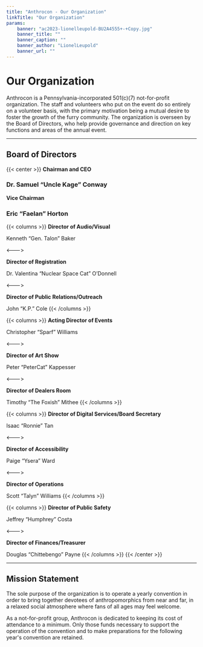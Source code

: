 ```yaml
---
title: "Anthrocon - Our Organization"
linkTitle: "Our Organization"
params:
    banner: "ac2023-lionelleupold-BU2A4555+-+Copy.jpg"
    banner_title: ""
    banner_caption: ""
    banner_author: "LionelLeupold"
    banner_url: ""
---
```


# Our Organization

Anthrocon is a Pennsylvania-incorporated 501(c)(7) not-for-profit organization. The staff and volunteers who put on the event do so entirely on a volunteer basis, with the primary motivation being a mutual desire to foster the growth of the furry community. The organization is overseen by the Board of Directors, who help provide governance and direction on key functions and areas of the annual event.

***

## Board of Directors

{{< center >}}
**Chairman and CEO**

### Dr. Samuel “Uncle Kage” Conway

**Vice Chairman**

### Eric “Faelan” Horton

{{< columns >}}
**Director of Audio/Visual**

Kenneth “Gen. Talon” Baker

<--->

**Director of Registration**

Dr. Valentina “Nuclear Space Cat” O’Donnell

<--->

**Director of Public Relations/Outreach**

John “K.P.” Cole
{{< /columns >}}

{{< columns >}}
**Acting Director of Events**

Christopher “Sparf” Williams

<--->

**Director of Art Show**

Peter “PeterCat” Kappesser

<--->

**Director of Dealers Room**

Timothy “The Foxish” Mithee
{{< /columns >}}

{{< columns >}}
**Director of Digital Services/Board Secretary**

Isaac “Ronnie” Tan

<--->

**Director of Accessibility**

Paige “Ysera” Ward

<--->

**Director of Operations**

Scott “Talyn” Williams
{{< /columns >}}

{{< columns >}}
**Director of Public Safety**

Jeffrey “Humphrey” Costa

<--->

**Director of Finances/Treasurer**

Douglas “Chittebengo” Payne
{{< /columns >}}
{{< /center >}}

***

## Mission Statement

The sole purpose of the organization is to operate a yearly convention in order to bring together devotees of anthropomorphics from near and far, in a relaxed social atmosphere where fans of all ages may feel welcome.

As a not-for-profit group, Anthrocon is dedicated to keeping its cost of attendance to a minimum. Only those funds necessary to support the operation of the convention and to make preparations for the following year's convention are retained.
